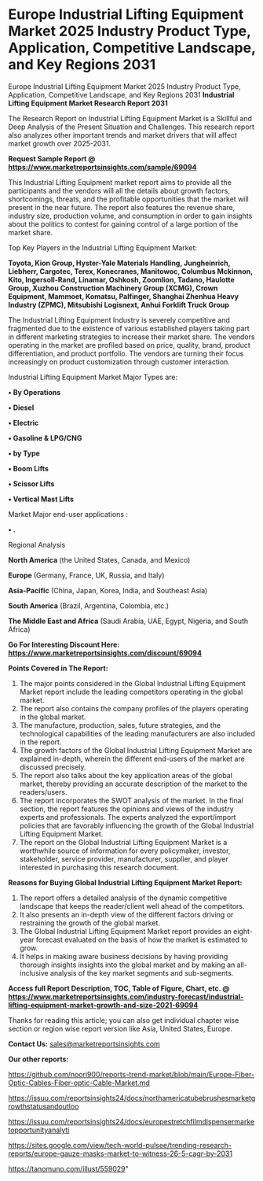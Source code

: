 # Europe Industrial Lifting Equipment Market 2025 Industry Product Type, Application, Competitive Landscape, and Key Regions 2031
 Europe Industrial Lifting Equipment Market 2025 Industry Product Type, Application, Competitive Landscape, and Key Regions 2031
<strong>Industrial Lifting Equipment Market Research Report 2031</strong>

The Research Report on Industrial Lifting Equipment Market is a Skillful and Deep Analysis of the Present Situation and Challenges. This research report also analyzes other important trends and market drivers that will affect market growth over 2025-2031.

<strong>Request Sample Report @ <a href=https://www.marketreportsinsights.com/sample/69094>https://www.marketreportsinsights.com/sample/69094</a></strong>

This Industrial Lifting Equipment market report aims to provide all the participants and the vendors will all the details about growth factors, shortcomings, threats, and the profitable opportunities that the market will present in the near future. The report also features the revenue share, industry size, production volume, and consumption in order to gain insights about the politics to contest for gaining control of a large portion of the market share.

Top Key Players in the Industrial Lifting Equipment Market:

<strong>Toyota, Kion Group, Hyster-Yale Materials Handling, Jungheinrich, Liebherr, Cargotec, Terex, Konecranes, Manitowoc, Columbus Mckinnon, Kito, Ingersoll-Rand, Linamar, Oshkosh, Zoomlion, Tadano, Haulotte Group, Xuzhou Construction Machinery Group (XCMG), Crown Equipment, Mammoet, Komatsu, Palfinger, Shanghai Zhenhua Heavy Industry (ZPMC), Mitsubishi Logisnext, Anhui Forklift Truck Group</strong>

The Industrial Lifting Equipment Industry is severely competitive and fragmented due to the existence of various established players taking part in different marketing strategies to increase their market share. The vendors operating in the market are profiled based on price, quality, brand, product differentiation, and product portfolio. The vendors are turning their focus increasingly on product customization through customer interaction.

Industrial Lifting Equipment Market Major Types are:

<strong>• By Operations

• Diesel

• Electric

• Gasoline & LPG/CNG

• by Type

• Boom Lifts

• Scissor Lifts

• Vertical Mast Lifts</strong>

Market Major end-user applications :

<strong>• .</strong>

Regional Analysis

</u><strong><b>North America</b></strong> (the United States, Canada, and Mexico)

<strong><b>Europe </b></strong>(Germany, France, UK, Russia, and Italy)

<strong><b>Asia-Pacific</b></strong> (China, Japan, Korea, India, and Southeast Asia)

<strong><b>South America</b></strong> (Brazil, Argentina, Colombia, etc.)

<strong><b>The Middle East and Africa</b></strong> (Saudi Arabia, UAE, Egypt, Nigeria, and South Africa)

<strong>Go For Interesting Discount Here: <a href=https://www.marketreportsinsights.com/discount/69094>https://www.marketreportsinsights.com/discount/69094</a></strong>

<strong>Points Covered in The Report:</strong>
<ol>
  <li>The major points considered in the Global Industrial Lifting Equipment Market report include the leading competitors operating in the global market.</li>
  <li>The report also contains the company profiles of the players operating in the global market.</li>
  <li>The manufacture, production, sales, future strategies, and the technological capabilities of the leading manufacturers are also included in the report.</li>
  <li>The growth factors of the Global Industrial Lifting Equipment Market are explained in-depth, wherein the different end-users of the market are discussed precisely.</li>
  <li>The report also talks about the key application areas of the global market, thereby providing an accurate description of the market to the readers/users.</li>
  <li>The report incorporates the SWOT analysis of the market. In the final section, the report features the opinions and views of the industry experts and professionals. The experts analyzed the export/import policies that are favorably influencing the growth of the Global Industrial Lifting Equipment Market.</li>
  <li>The report on the Global Industrial Lifting Equipment Market is a worthwhile source of information for every policymaker, investor, stakeholder, service provider, manufacturer, supplier, and player interested in purchasing this research document.</li>
</ol>
<strong>Reasons for Buying Global Industrial Lifting Equipment Market Report:</strong>

<ol>
  <li>The report offers a detailed analysis of the dynamic competitive landscape that keeps the reader/client well ahead of the competitors.</li>
  <li>It also presents an in-depth view of the different factors driving or restraining the growth of the global market.</li>
  <li>The Global Industrial Lifting Equipment Market report provides an eight-year forecast evaluated on the basis of how the market is estimated to grow.</li>
  <li>It helps in making aware business decisions by having providing thorough insights insights into the global market and by making an all-inclusive analysis of the key market segments and sub-segments.</li>
</ol>
<strong>Access full Report Description, TOC, Table of Figure, Chart, etc. @ <a href=https://www.marketreportsinsights.com/industry-forecast/industrial-lifting-equipment-market-growth-and-size-2021-69094>https://www.marketreportsinsights.com/industry-forecast/industrial-lifting-equipment-market-growth-and-size-2021-69094</a></strong>


Thanks for reading this article; you can also get individual chapter wise section or region wise report version like Asia, United States, Europe.

<strong>Contact Us:</strong>
sales@marketreportsinsights.com

<strong>Our other reports:</strong>

<a href=https://github.com/noori900/reports-trend-market/blob/main/Europe-Fiber-Optic-Cables-Fiber-optic-Cable-Market.md>https://github.com/noori900/reports-trend-market/blob/main/Europe-Fiber-Optic-Cables-Fiber-optic-Cable-Market.md</a>

<a href=https://issuu.com/reportsinsights24/docs/northamericatubebrushesmarketgrowthstatusandoutloo>https://issuu.com/reportsinsights24/docs/northamericatubebrushesmarketgrowthstatusandoutloo</a>

<a href=https://issuu.com/reportsinsights24/docs/europestretchfilmdispensermarketopportunityanalyti>https://issuu.com/reportsinsights24/docs/europestretchfilmdispensermarketopportunityanalyti</a>

<a href=https://sites.google.com/view/tech-world-pulsee/trending-research-reports/europe-gauze-masks-market-to-witness-26-5-cagr-by-2031>https://sites.google.com/view/tech-world-pulsee/trending-research-reports/europe-gauze-masks-market-to-witness-26-5-cagr-by-2031</a>

<a href=https://tanomuno.com/illust/559029>https://tanomuno.com/illust/559029</a>"
